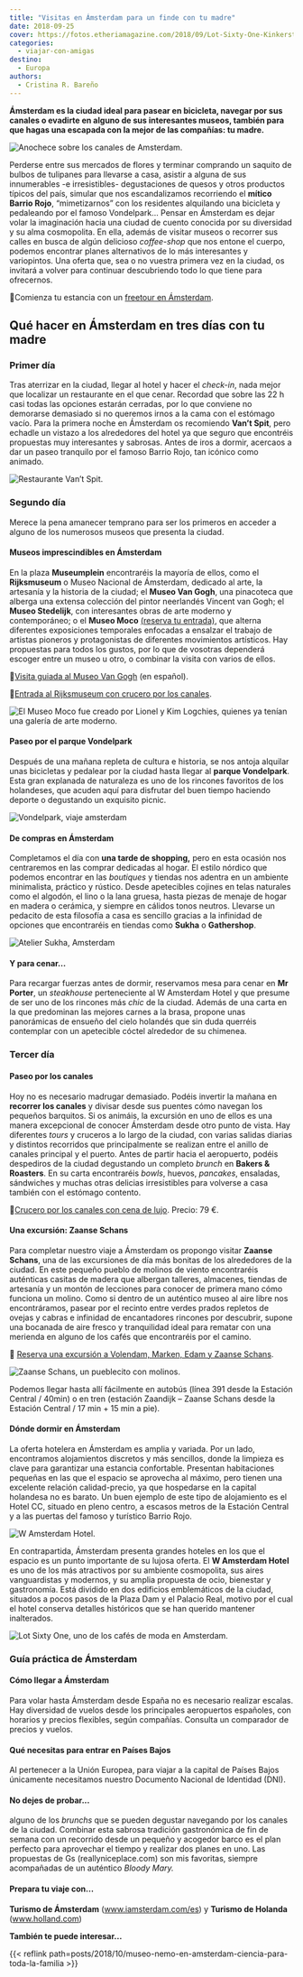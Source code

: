 ```yaml
---
title: "Visitas en Ámsterdam para un finde con tu madre"
date: 2018-09-25
cover: https://fotos.etheriamagazine.com/2018/09/Lot-Sixty-One-Kinkerstraat-Koen-Smilde-Photography-Rechtenvrij.jpg
categories: 
  - viajar-con-amigas
destino: 
  - Europa
authors: 
  - Cristina R. Bareño
---
```


**Ámsterdam es la ciudad ideal para pasear en bicicleta, navegar por sus canales o 
evadirte en alguno de sus interesantes museos, también para que hagas una escapada con 
la mejor de las compañías: tu madre.** 

![Anochece sobre los canales de Amsterdam.](https://fotos.etheriamagazine.com/2018/09/viajar-amsterdam.jpg "Anochece sobre los canales de Amsterdam.")

Perderse entre sus mercados de flores y terminar comprando un saquito de bulbos de 
tulipanes para llevarse a casa, asistir a alguna de sus innumerables -e irresistibles- 
degustaciones de quesos y otros productos típicos del país, simular que nos 
escandalizamos recorriendo el **mítico Barrio Rojo**, “mimetizarnos” con los residentes 
alquilando una bicicleta y pedaleando por el famoso Vondelpark… Pensar en Ámsterdam es 
dejar volar la imaginación hacia una ciudad de cuento conocida por su diversidad y su 
alma cosmopolita. En ella, además de visitar museos o recorrer sus calles en busca de 
algún delicioso _coffee-shop_ que nos entone el cuerpo, podemos encontrar planes 
alternativos de lo más interesantes y variopintos. Una oferta que, sea o no vuestra 
primera vez en la ciudad, os invitará a volver para continuar descubriendo todo lo que 
tiene para ofrecernos. 

📍Comienza tu estancia con un [freetour en 
Ámsterdam](https://www.civitatis.com/es/amsterdam/visita-guiada-amsterdam/?aid=10211). 

## Qué hacer en Ámsterdam en tres días con tu madre

### Primer día

Tras aterrizar en la ciudad, llegar al hotel y hacer el _check-in_, nada mejor que 
localizar un restaurante en el que cenar. Recordad que sobre las 22 h casi todas las 
opciones estarán cerradas, por lo que conviene no demorarse demasiado si no queremos 
irnos a la cama con el estómago vacío. Para la primera noche en Ámsterdam os recomiendo 
**Van’t Spit**, pero echadle un vistazo a los alrededores del hotel ya que seguro que 
encontréis propuestas muy interesantes y sabrosas. Antes de iros a dormir, acercaos a 
dar un paseo tranquilo por el famoso Barrio Rojo, tan icónico como animado. 

![Restaurante Van’t Spit.](https://fotos.etheriamagazine.com/2018/09/Vantspit-amsterdam.jpg "© Restaurante Van’t Spit.")

### Segundo día

Merece la pena amanecer temprano para ser los primeros en acceder a alguno de los 
numerosos museos que presenta la ciudad. 

#### Museos imprescindibles en Ámsterdam

En la plaza **Museumplein** encontraréis la mayoría de ellos, como el **Rijksmuseum** o 
Museo Nacional de Ámsterdam, dedicado al arte, la artesanía y la historia de la ciudad; 
el **Museo Van Gogh**, una pinacoteca que alberga una extensa colección del pintor 
neerlandés Vincent van Gogh; el **Museo Stedelijk**, con interesantes obras de arte 
moderno y contemporáneo; o el **Museo Moco** [(reserva tu 
entrada)](https://www.civitatis.com/es/amsterdam/entrada-museo-moco/?aid=10211), que 
alterna diferentes exposiciones temporales enfocadas a ensalzar el trabajo de artistas 
pioneros y protagonistas de diferentes movimientos artísticos. Hay propuestas para todos 
los gustos, por lo que de vosotras dependerá escoger entre un museo u otro, o combinar 
la visita con varios de ellos. 

📍[Visita guiada al Museo Van 
Gogh](https://www.civitatis.com/es/amsterdam/visita-museo-van-gogh/?aid=10211) (en 
español). 

📍[Entrada al Rijksmuseum con crucero por los 
canales](https://www.civitatis.com/es/amsterdam/entrada-rijksmuseum-crucero-canales/?aid=10211). 

![El Museo Moco fue creado por Lionel y Kim Logchies, quienes ya tenían una galería de arte moderno.](https://fotos.etheriamagazine.com/2018/09/museo-moco.jpg "El (©) Museo Moco fue creado por Lionel y Kim Logchies, quienes ya tenían una galería de arte moderno.")

#### Paseo por el parque Vondelpark

Después de una mañana repleta de cultura e historia, se nos antoja alquilar unas 
bicicletas y pedalear por la ciudad hasta llegar al **parque Vondelpark**. Esta gran 
explanada de naturaleza es uno de los rincones favoritos de los holandeses, que acuden 
aquí para disfrutar del buen tiempo haciendo deporte o degustando un exquisito picnic. 

![Vondelpark, viaje amsterdam](https://fotos.etheriamagazine.com/2018/09/Villa-at-the-Vondelpark-Koen-Smilde-Photography-Rechtenvrij-1.jpg "Villa de Vondelpark, en Amsterdam. © Koen Smilde Photography/ OT Amsterdam")

#### De compras en Ámsterdam

Completamos el día con **una tarde de shopping,** pero en esta ocasión nos centraremos 
en las comprar dedicadas al hogar. El estilo nórdico que podemos encontrar en las 
_boutiques_ y tiendas nos adentra en un ambiente minimalista, práctico y rústico. Desde 
apetecibles cojines en telas naturales como el algodón, el lino o la lana gruesa, hasta 
piezas de menaje de hogar en madera o cerámica, y siempre en cálidos tonos neutros. 
Llevarse un pedacito de esta filosofía a casa es sencillo gracias a la infinidad de 
opciones que encontraréis en tiendas como **Sukha** o **Gathershop**. 

![Atelier Sukha, Amsterdam](https://fotos.etheriamagazine.com/2018/09/Atelier-sukha-amsterdam.jpg "© Atelier Sukha, en Amsterdam.")

#### Y para cenar...

Para recargar fuerzas antes de dormir, reservamos mesa para cenar en **Mr Porter**, un 
_steakhouse_ perteneciente al W Amsterdam Hotel y que presume de ser uno de los rincones 
más _chic_ de la ciudad. Además de una carta en la que predominan las mejores carnes a 
la brasa, propone unas panorámicas de ensueño del cielo holandés que sin duda querréis 
contemplar con un apetecible cóctel alrededor de su chimenea. 

### Tercer día

#### Paseo por los canales

Hoy no es necesario madrugar demasiado. Podéis invertir la mañana en **recorrer los 
canales** y divisar desde sus puentes cómo navegan los pequeños barquitos. Si os 
animáis, la excursión en uno de ellos es una manera excepcional de conocer Ámsterdam 
desde otro punto de vista. Hay diferentes _tours_ y cruceros a lo largo de la ciudad, 
con varias salidas diarias y distintos recorridos que principalmente se realizan entre 
el anillo de canales principal y el puerto. Antes de partir hacia el aeropuerto, podéis 
despediros de la ciudad degustando un completo _brunch_ en **Bakers & Roasters**. En su 
carta encontraréis _bowls_, huevos, _pancakes_, ensaladas, sándwiches y muchas otras 
delicias irresistibles para volverse a casa también con el estómago contento. 

📍[Crucero por los canales con cena de 
lujo](https://www.civitatis.com/es/amsterdam/crucero-cena-amsterdam/?aid=10211). Precio: 
79 €. 

#### Una excursión: Zaanse Schans

Para completar nuestro viaje a Ámsterdam os propongo visitar **Zaanse Schans**, una de 
las excursiones de día más bonitas de los alrededores de la ciudad. En este pequeño 
pueblo de molinos de viento encontraréis auténticas casitas de madera que albergan 
talleres, almacenes, tiendas de artesanía y un montón de lecciones para conocer de 
primera mano cómo funciona un molino. Como si dentro de un auténtico museo al aire libre 
nos encontráramos, pasear por el recinto entre verdes prados repletos de ovejas y cabras 
e infinidad de encantadores rincones por descubrir, supone una bocanada de aire fresco y 
tranquilidad ideal para rematar con una merienda en alguno de los cafés que encontraréis 
por el camino. 

📍 [Reserva una excursión a Volendam, Marken, Edam y Zaanse 
Schans](https://www.civitatis.com/es/amsterdam/excursion-zaanse-schans-volendam-marken/?aid=10211). 

![Zaanse Schans, un pueblecito con molinos.](https://fotos.etheriamagazine.com/2018/09/Zaanse-Schans.jpg "Zaanse Schans, un pueblecito con molinos.")

Podemos llegar hasta allí fácilmente en autobús (línea 391 desde la Estación Central / 
40min) o en tren (estación Zaandijk – Zaanse Schans desde la Estación Central / 17 min + 
15 min a pie). 

#### Dónde dormir en Ámsterdam

La oferta hotelera en Ámsterdam es amplia y variada. Por un lado, encontramos 
alojamientos discretos y más sencillos, donde la limpieza es clave para garantizar una 
estancia confortable. Presentan habitaciones pequeñas en las que el espacio se aprovecha 
al máximo, pero tienen una excelente relación calidad-precio, ya que hospedarse en la 
capital holandesa no es barato. Un buen ejemplo de este tipo de alojamiento es el Hotel 
CC, situado en pleno centro, a escasos metros de la Estación Central y a las puertas del 
famoso y turístico Barrio Rojo. 

![W Amsterdam Hotel.](https://fotos.etheriamagazine.com/2018/09/Hotel-w-amsterdam.jpg "© W Amsterdam Hotel.")

En contrapartida, Ámsterdam presenta grandes hoteles en los que el espacio es un punto 
importante de su lujosa oferta. El **W Amsterdam Hotel** es uno de los más atractivos 
por su ambiente cosmopolita, sus aires vanguardistas y modernos, y su amplia propuesta 
de ocio, bienestar y gastronomía. Está dividido en dos edificios emblemáticos de la 
ciudad, situados a pocos pasos de la Plaza Dam y el Palacio Real, motivo por el cual el 
hotel conserva detalles históricos que se han querido mantener inalterados. 

![Lot Sixty One, uno de los cafés de moda en Amsterdam.](https://fotos.etheriamagazine.com/2018/09/Lot-Sixty-One-Kinkerstraat-Koen-Smilde-Photography-Rechtenvrij.jpg "Lot Sixty One, uno de los cafés de moda en Amsterdam.  © Koen Smilde Photography/OT Amsterdam")

### Guía práctica de Ámsterdam

#### Cómo llegar a Ámsterdam

Para volar hasta Ámsterdam desde España no es necesario realizar escalas. Hay diversidad 
de vuelos desde los principales aeropuertos españoles, con horarios y precios flexibles, 
según compañías. Consulta un comparador de precios y vuelos. 

#### Qué necesitas para entrar en Países Bajos

Al pertenecer a la Unión Europea, para viajar a la capital de Países Bajos únicamente 
necesitamos nuestro Documento Nacional de Identidad (DNI). 

#### No dejes de probar...

alguno de los _brunchs_ que se pueden degustar navegando por los canales de la ciudad. 
Combinar esta sabrosa tradición gastronómica de fin de semana con un recorrido desde un 
pequeño y acogedor barco es el plan perfecto para aprovechar el tiempo y realizar dos 
planes en uno. Las propuestas de Gs (reallyniceplace.com) son mis favoritas, siempre 
acompañadas de un auténtico _Bloody Mary._ 

#### Prepara tu viaje con...

**Turismo de Ámsterdam** (www.iamsterdam.com/es) y **Turismo de Holanda** 
(www.holland.com) 

**También te puede interesar...** 

{{< reflink path=posts/2018/10/museo-nemo-en-amsterdam-ciencia-para-toda-la-familia >}}
